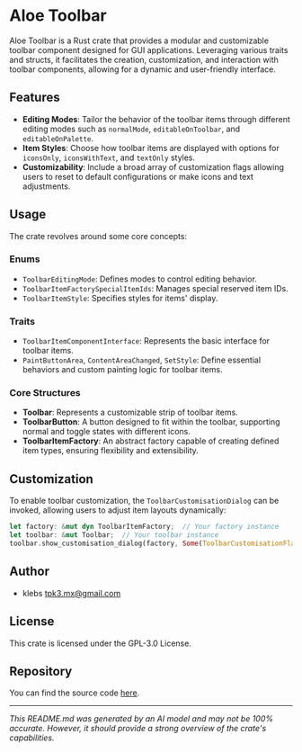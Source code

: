 # Aloe Toolbar

Aloe Toolbar is a Rust crate that provides a modular and customizable toolbar component designed for GUI applications. Leveraging various traits and structs, it facilitates the creation, customization, and interaction with toolbar components, allowing for a dynamic and user-friendly interface.

## Features
- **Editing Modes**: Tailor the behavior of the toolbar items through different editing modes such as `normalMode`, `editableOnToolbar`, and `editableOnPalette`.
- **Item Styles**: Choose how toolbar items are displayed with options for `iconsOnly`, `iconsWithText`, and `textOnly` styles.
- **Customizability**: Include a broad array of customization flags allowing users to reset to default configurations or make icons and text adjustments.

## Usage
The crate revolves around some core concepts:

### Enums
- `ToolbarEditingMode`: Defines modes to control editing behavior.
- `ToolbarItemFactorySpecialItemIds`: Manages special reserved item IDs.
- `ToolbarItemStyle`: Specifies styles for items' display.

### Traits
- `ToolbarItemComponentInterface`: Represents the basic interface for toolbar items.
- `PaintButtonArea`, `ContentAreaChanged`, `SetStyle`: Define essential behaviors and custom painting logic for toolbar items.

### Core Structures
- **Toolbar**: Represents a customizable strip of toolbar items.
- **ToolbarButton**: A button designed to fit within the toolbar, supporting normal and toggle states with different icons.
- **ToolbarItemFactory**: An abstract factory capable of creating defined item types, ensuring flexibility and extensibility.

## Customization
To enable toolbar customization, the `ToolbarCustomisationDialog` can be invoked, allowing users to adjust item layouts dynamically:
```rust
let factory: &mut dyn ToolbarItemFactory;  // Your factory instance
let toolbar: &mut Toolbar;  // Your toolbar instance
toolbar.show_customisation_dialog(factory, Some(ToolbarCustomisationFlags::AllCustomisationOptionsEnabled));
```

## Author
- klebs <tpk3.mx@gmail.com>

## License
This crate is licensed under the GPL-3.0 License.

## Repository
You can find the source code [here](https://github.com/klebs6/aloe-rs).

---
*This README.md was generated by an AI model and may not be 100% accurate. However, it should provide a strong overview of the crate's capabilities.*